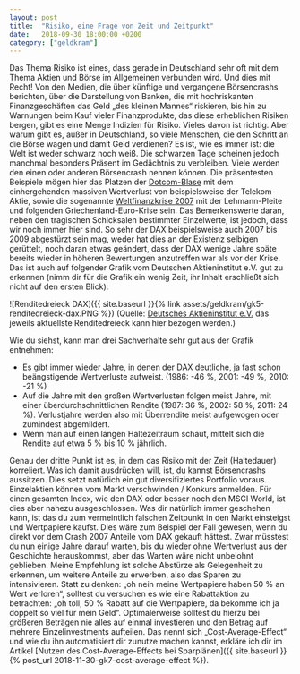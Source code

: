 ```yaml
---
layout: post
title:  "Risiko, eine Frage von Zeit und Zeitpunkt"
date:   2018-09-30 18:00:00 +0200
category: ["geldkram"]
---
```


Das Thema Risiko ist eines, dass gerade in Deutschland sehr oft mit dem Thema Aktien und Börse im Allgemeinen verbunden wird. Und dies mit Recht!
Von den Medien, die über künftige und vergangene Börsencrashs berichten, über die Darstellung von Banken, die mit hochriskanten Finanzgeschäften das Geld „des kleinen Mannes“ riskieren, bis hin zu Warnungen beim Kauf vieler Finanzprodukte, das diese erheblichen Risiken bergen, gibt es eine Menge Indizien für Risiko. Vieles davon ist richtig. Aber warum gibt es, außer in Deutschland, so viele Menschen, die den Schritt an die Börse wagen und damit Geld verdienen?
Es ist, wie es immer ist: die Welt ist weder schwarz noch weiß. Die schwarzen Tage scheinen jedoch manchmal besonders Präsent im Gedächtnis zu verbleiben. Viele werden den einen oder anderen Börsencrash nennen können. Die präsentesten Beispiele mögen hier das Platzen der [Dotcom-Blase](https://de.wikipedia.org/wiki/Dotcom-Blase) mit dem einhergehenden massiven Wertverlust von beispielsweise der Telekom-Aktie, sowie die sogenannte [Weltfinanzkrise 2007](https://de.wikipedia.org/wiki/Weltfinanzkrise) mit der Lehmann-Pleite und folgenden Griechenland-Euro-Krise sein. Das Bemerkenswerte daran, neben den tragischen Schicksalen bestimmter Einzelwerte, ist jedoch, dass wir noch immer hier sind. So sehr der DAX beispielsweise auch 2007 bis 2009 abgestürzt sein mag, weder hat dies an der Existenz selbigen gerüttelt, noch daran etwas geändert, dass der DAX wenige Jahre späte bereits wieder in höheren Bewertungen anzutreffen war als vor der Krise. Das ist auch auf folgender Grafik vom Deutschen Aktieninstitut e.V. gut zu erkennen (nimm dir für die Grafik ein wenig Zeit, ihr Inhalt erschließt sich nicht auf den ersten Blick):

![Renditedreieck DAX]({{ site.baseurl }}{% link assets/geldkram/gk5-renditedreieck-dax.PNG %})
(Quelle: [Deutsches Aktieninstitut e.V.](https://www.dai.de/files/dai_usercontent/dokumente/renditedreieck/2017-12-31%20DAX-Rendite-Dreieck%2050%20Jahre%20Sparplan%20Web.pdf) das jeweils aktuellste Renditedreieck kann hier bezogen werden.)

Wie du siehst, kann man drei Sachverhalte sehr gut aus der Grafik entnehmen:

* Es gibt immer wieder Jahre, in denen der DAX deutliche, ja fast schon beängstigende Wertverluste aufweist. (1986: -46 %, 2001: -49 %, 2010: -21 %)
* Auf die Jahre mit den großen Wertverlusten folgen meist Jahre, mit einer überdurchschnittlichen Rendite (1987: 36 %, 2002: 58 %, 2011: 24 %). Verlustjahre werden also mit Überrendite meist aufgewogen oder zumindest abgemildert.
* Wenn man auf einen langen Haltezeitraum schaut, mittelt sich die Rendite auf etwa 5 % bis 10 % jährlich.

Genau der dritte Punkt ist es, in dem das Risiko mit der Zeit (Haltedauer) korreliert. Was ich damit ausdrücken will, ist, du kannst Börsencrashs aussitzen. Dies setzt natürlich ein gut diversifiziertes Portfolio voraus. Einzelaktien können vom Markt verschwinden / Konkurs anmelden. Für einen gesamten Index, wie den DAX oder besser noch den MSCI World, ist dies aber nahezu ausgeschlossen.
Was dir natürlich immer geschehen kann, ist das du zum vermeintlich falschen Zeitpunkt in den Markt einsteigst und Wertpapiere kaufst. Dies wäre zum Beispiel der Fall gewesen, wenn du direkt vor dem Crash 2007 Anteile vom DAX gekauft hättest. Zwar müsstest du nun einige Jahre darauf warten, bis du wieder ohne Wertverlust aus der Geschichte herauskommst, aber das Warten wäre nicht unbelohnt geblieben.
Meine Empfehlung ist solche Abstürze als Gelegenheit zu erkennen, um weitere Anteile zu erwerben, also das Sparen zu intensivieren. Statt zu denken: „oh nein meine Wertpapiere haben 50 % an Wert verloren“, solltest du versuchen es wie eine Rabattaktion zu betrachten: „oh toll, 50 % Rabatt auf die Wertpapiere, da bekomme ich ja doppelt so viel für mein Geld“. Optimalerweise solltest du hierzu bei größeren Beträgen nie alles auf einmal investieren und den Betrag auf mehrere Einzelinvestments aufteilen. Das nennt sich „Cost-Average-Effect“ und wie du ihn automatisiert dir zunutze machen  kannst, erkläre ich dir im Artikel [Nutzen des Cost-Average-Effects bei Sparplänen]({{ site.baseurl }}{% post_url 2018-11-30-gk7-cost-average-effect %}).